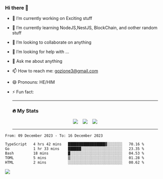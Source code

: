 ### Hi there 👋

<!--
**charlieScript/charlieScript** is a ✨ _special_ ✨ repository because its `README.md` (this file) appears on your GitHub profile.

Here are some ideas to get you started: -->

- 🔭 I’m currently working on Exciting stuff
- 🌱 I’m currently learning NodeJS,NestJS, BlockChain, and oother random stuff
- 👯 I’m looking to collaborate on anything
- 🤔 I’m looking for help with ...
- 💬 Ask me about anything
- 📫 How to reach me: gozione3@gmail.com
- 😄 Pronouns: HE/HIM
- ⚡ Fun fact:


  ---

  ### :fire: My Stats

  <div id="stats" align="center">
  <img src="http://github-readme-streak-stats.herokuapp.com?user=charlieScript&theme=dark&date_format=M%20j%5B%2C%20Y%5D" />&nbsp;&nbsp;&nbsp;
  <img src="https://github-readme-stats.vercel.app/api/top-langs/?username=charlieScript&layout=compact&theme=vision-friendly-dark"/>&nbsp;&nbsp;&nbsp;
  <img src="https://github-readme-stats.vercel.app/api?username=charlieScript&show_icons=true&theme=radical"/>
  </div>

  ---



<!--START_SECTION:waka-->

```txt
From: 09 December 2023 - To: 16 December 2023

TypeScript   4 hrs 42 mins   █████████████████▓░░░░░░░   70.16 %
Go           1 hr 33 mins    ██████░░░░░░░░░░░░░░░░░░░   23.35 %
Bash         18 mins         █░░░░░░░░░░░░░░░░░░░░░░░░   04.53 %
TOML         5 mins          ▒░░░░░░░░░░░░░░░░░░░░░░░░   01.28 %
HTML         2 mins          ░░░░░░░░░░░░░░░░░░░░░░░░░   00.62 %
```

<!--END_SECTION:waka-->
![](https://komarev.com/ghpvc/?username=charlieScript)
